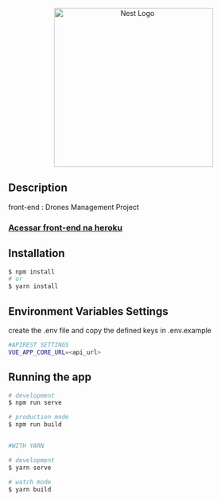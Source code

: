 <p align="center">
    <a href="http://nestjs.com/" target="blank">
        <img src="https://user-images.githubusercontent.com/10083265/91772328-0f84e200-ebbb-11ea-81ce-2c4685405d82.png" width="320" alt="Nest Logo" />
    </a>
</p>

## Description

front-end : Drones Management Project

### [Acessar front-end na heroku](https://ondrone.herokuapp.com/ 'OnDrone APP')

## Installation

```bash
$ npm install
# or
$ yarn install
```

## Environment Variables Settings

create the .env file and copy the defined keys in .env.example

```bash
#APIREST SETTINGS
VUE_APP_CORE_URL=<api_url>

```

## Running the app

```bash
# development
$ npm run serve

# production mode
$ npm run build


#WITH YARN

# development
$ yarn serve

# watch mode
$ yarn build
```
